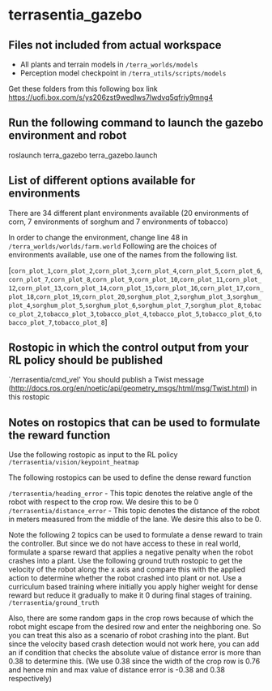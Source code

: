 # terrasentia_gazebo

## Files not included from actual workspace
- All plants and terrain models in `/terra_worlds/models`
- Perception model checkpoint in `/terra_utils/scripts/models`

Get these folders from this following box link https://uofi.box.com/s/ys206zst9wedlws7lwdvq5qfriy9mng4 


## Run the following command to launch the gazebo environment and robot 
roslaunch terra_gazebo terra_gazebo.launch

## List of different options available for environments

There are 34 different plant environments available (20 environments of corn, 7 environments of sorghum and 7 environments of tobacco)

In order to change the environment, change line 48 in `/terra_worlds/worlds/farm.world` Following are the choices of environments available, use one of the names from the following list.

[`corn_plot_1`,`corn_plot_2`,`corn_plot_3`,`corn_plot_4`,`corn_plot_5`,`corn_plot_6`,`corn_plot_7`,`corn_plot_8`,`corn_plot_9`,`corn_plot_10`,`corn_plot_11`,`corn_plot_12`,`corn_plot_13`,`corn_plot_14`,`corn_plot_15`,`corn_plot_16`,`corn_plot_17`,`corn_plot_18`,`corn_plot_19`,`corn_plot_20`,`sorghum_plot_2`,`sorghum_plot_3`,`sorghum_plot_4`,`sorghum_plot_5`,`sorghum_plot_6`,`sorghum_plot_7`,`sorghum_plot_8`,`tobacco_plot_2`,`tobacco_plot_3`,`tobacco_plot_4`,`tobacco_plot_5`,`tobacco_plot_6`,`tobacco_plot_7`,`tobacco_plot_8`]

## Rostopic in which the control output from your RL policy should be published
`/terrasentia/cmd_vel' You should publish a Twist message (http://docs.ros.org/en/noetic/api/geometry_msgs/html/msg/Twist.html) in this rostopic

## Notes on rostopics that can be used to formulate the reward function

Use the following rostopic as input to the RL policy
`/terrasentia/vision/keypoint_heatmap`

The following rostopics can be used to define the dense reward function

`/terrasentia/heading_error` - This topic denotes the relative angle of the robot with respect to the crop row. We desire this to be 0
`/terrasentia/distance_error` - This topic denotes the distance of the robot in meters measured from the middle of the lane. We desire this also to be 0.

Note the following 2 topics can be used to formulate a dense reward to train the controller. But since we do not have access to these in real world, formulate a sparse reward that applies a negative penalty when the robot crashes into a plant. Use the following ground truth rostopic to get the velocity of the robot along the x axis and compare this with the applied action to determine whether the robot crashed into plant or not. Use a curriculum based training where initially you apply higher weight for dense reward but reduce it gradually to make it 0 during final stages of training.
`/terrasentia/ground_truth`

Also, there are some random gaps in the crop rows because of which the robot might escape from the desired row and enter the neighboring one. So you can treat this also as a scenario of robot crashing into the plant. But since the velocity based crash detection would not work here, you can add an if condition that checks the absolute value of distance error is more than 0.38 to determine this. (We use 0.38 since the width of the crop row is 0.76 and hence min and max value of distance error is -0.38 and 0.38 respectively)





